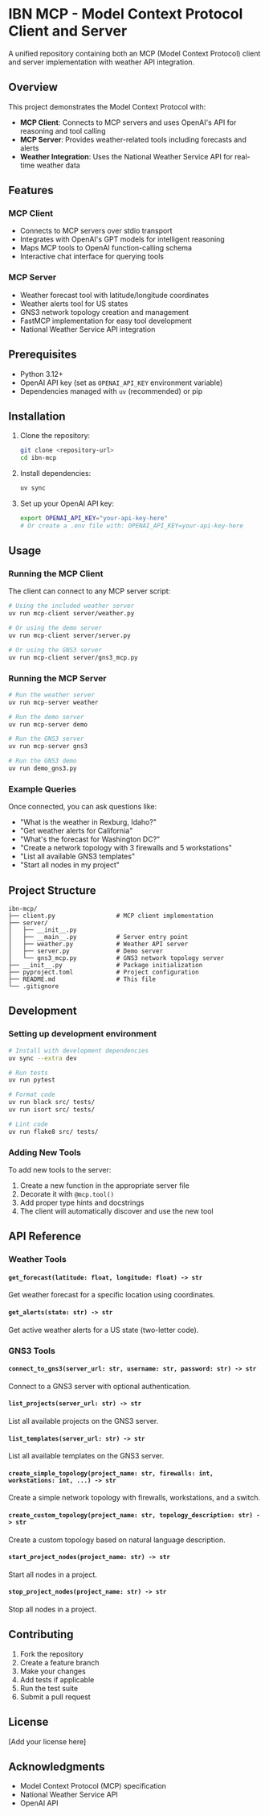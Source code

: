 # IBN MCP - Model Context Protocol Client and Server

A unified repository containing both an MCP (Model Context Protocol) client and server implementation with weather API integration.

## Overview

This project demonstrates the Model Context Protocol with:
- **MCP Client**: Connects to MCP servers and uses OpenAI's API for reasoning and tool calling
- **MCP Server**: Provides weather-related tools including forecasts and alerts
- **Weather Integration**: Uses the National Weather Service API for real-time weather data

## Features

### MCP Client
- Connects to MCP servers over stdio transport
- Integrates with OpenAI's GPT models for intelligent reasoning
- Maps MCP tools to OpenAI function-calling schema
- Interactive chat interface for querying tools

### MCP Server
- Weather forecast tool with latitude/longitude coordinates
- Weather alerts tool for US states
- GNS3 network topology creation and management
- FastMCP implementation for easy tool development
- National Weather Service API integration

## Prerequisites

- Python 3.12+
- OpenAI API key (set as `OPENAI_API_KEY` environment variable)
- Dependencies managed with `uv` (recommended) or pip

## Installation

1. Clone the repository:
   ```bash
   git clone <repository-url>
   cd ibn-mcp
   ```

2. Install dependencies:
   ```bash
   uv sync
   ```

3. Set up your OpenAI API key:
   ```bash
   export OPENAI_API_KEY="your-api-key-here"
   # Or create a .env file with: OPENAI_API_KEY=your-api-key-here
   ```

## Usage

### Running the MCP Client

The client can connect to any MCP server script:

```bash
# Using the included weather server
uv run mcp-client server/weather.py

# Or using the demo server
uv run mcp-client server/server.py

# Or using the GNS3 server
uv run mcp-client server/gns3_mcp.py
```

### Running the MCP Server

```bash
# Run the weather server
uv run mcp-server weather

# Run the demo server
uv run mcp-server demo

# Run the GNS3 server
uv run mcp-server gns3

# Run the GNS3 demo
uv run demo_gns3.py
```

### Example Queries

Once connected, you can ask questions like:
- "What is the weather in Rexburg, Idaho?"
- "Get weather alerts for California"
- "What's the forecast for Washington DC?"
- "Create a network topology with 3 firewalls and 5 workstations"
- "List all available GNS3 templates"
- "Start all nodes in my project"

## Project Structure

```
ibn-mcp/
├── client.py                 # MCP client implementation
├── server/
│   ├── __init__.py
│   ├── __main__.py           # Server entry point
│   ├── weather.py            # Weather API server
│   ├── server.py             # Demo server
│   └── gns3_mcp.py           # GNS3 network topology server
├── __init__.py               # Package initialization
├── pyproject.toml            # Project configuration
├── README.md                 # This file
└── .gitignore
```

## Development

### Setting up development environment

```bash
# Install with development dependencies
uv sync --extra dev

# Run tests
uv run pytest

# Format code
uv run black src/ tests/
uv run isort src/ tests/

# Lint code
uv run flake8 src/ tests/
```

### Adding New Tools

To add new tools to the server:

1. Create a new function in the appropriate server file
2. Decorate it with `@mcp.tool()`
3. Add proper type hints and docstrings
4. The client will automatically discover and use the new tool

## API Reference

### Weather Tools

#### `get_forecast(latitude: float, longitude: float) -> str`
Get weather forecast for a specific location using coordinates.

#### `get_alerts(state: str) -> str`
Get active weather alerts for a US state (two-letter code).

### GNS3 Tools

#### `connect_to_gns3(server_url: str, username: str, password: str) -> str`
Connect to a GNS3 server with optional authentication.

#### `list_projects(server_url: str) -> str`
List all available projects on the GNS3 server.

#### `list_templates(server_url: str) -> str`
List all available templates on the GNS3 server.

#### `create_simple_topology(project_name: str, firewalls: int, workstations: int, ...) -> str`
Create a simple network topology with firewalls, workstations, and a switch.

#### `create_custom_topology(project_name: str, topology_description: str) -> str`
Create a custom topology based on natural language description.

#### `start_project_nodes(project_name: str) -> str`
Start all nodes in a project.

#### `stop_project_nodes(project_name: str) -> str`
Stop all nodes in a project.

## Contributing

1. Fork the repository
2. Create a feature branch
3. Make your changes
4. Add tests if applicable
5. Run the test suite
6. Submit a pull request

## License

[Add your license here]

## Acknowledgments

- Model Context Protocol (MCP) specification
- National Weather Service API
- OpenAI API
